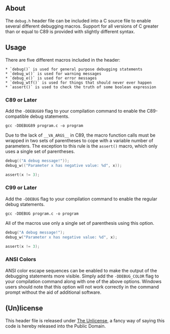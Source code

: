 ## About

The `debug.h` header file can be included into a C source file to enable
several different debugging macros. Support for all versions of C greater than
or equal to C89 is provided with slightly different syntax.

## Usage

There are five different macros included in the header:

    * `debug()` is used for general purpose debugging statements
    * `debug_w()` is used for warning messages
    * `debug_e()` is used for error messages
    * `debug_wtf()` is used for things that should never ever happen
    * `assert()` is used to check the truth of some boolean expression

### C89 or Later

Add the `-DDEBUG89` flag to your compilation command to enable the
C89-compatible debug statements.

```
gcc -DDEBUG89 program.c -o program
```

Due to the lack of `__VA_ARGS__` in C89, the macro function calls must be
wrapped in two sets of parentheses to cope with a variable number of
parameters. The exception to this rule is the `assert()` macro, which only
uses a single set of parentheses.

```c
debug(("A debug message!"));
debug_w(("Parameter x has negative value: %d", x));

assert(x != 3);
```

### C99 or Later

Add the `-DDEBUG` flag to your compilation command to enable the regular
debug statements.

```
gcc -DDEBUG program.c -o program
```

All of the macros use only a single set of parenthesis using this option.

```c
debug("A debug message!");
debug_w("Parameter x has negative value: %d", x);

assert(x != 3);
```

### ANSI Colors

ANSI color escape sequences can be enabled to make the output of the debugging
statements more visible. Simply add the `-DDEBUG_COLOR` flag to your
compilation command along with one of the above options. Windows users should
note that this option will not work correctly in the command prompt without
the aid of additional software.

## (Un)license

This header file is released under
[The Unlicense](https://github.com/msrichar/c_debug/raw/master/UNLICENSE),
a fancy way of saying this code is hereby released into the Public Domain.
